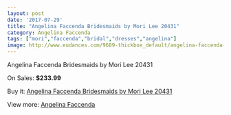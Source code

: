 ```yaml
---
layout: post
date: '2017-07-29'
title: "Angelina Faccenda Bridesmaids by Mori Lee 20431"
category: Angelina Faccenda
tags: ["mori","faccenda","bridal","dresses","angelina"]
image: http://www.eudances.com/9689-thickbox_default/angelina-faccenda-bridesmaids-by-mori-lee-20431.jpg
---
```

Angelina Faccenda Bridesmaids by Mori Lee 20431

On Sales: **$233.99**
<a href="https://www.eudances.com/en/angelina-faccenda/3191-angelina-faccenda-bridesmaids-by-mori-lee-20431.html"><amp-img layout="responsive" width="600" height="600" src="//www.eudances.com/9689-thickbox_default/angelina-faccenda-bridesmaids-by-mori-lee-20431.jpg" alt="Angelina Faccenda Bridesmaids by Mori Lee 20431 0" /></a>
<a href="https://www.eudances.com/en/angelina-faccenda/3191-angelina-faccenda-bridesmaids-by-mori-lee-20431.html"><amp-img layout="responsive" width="600" height="600" src="//www.eudances.com/9692-thickbox_default/angelina-faccenda-bridesmaids-by-mori-lee-20431.jpg" alt="Angelina Faccenda Bridesmaids by Mori Lee 20431 1" /></a>
<a href="https://www.eudances.com/en/angelina-faccenda/3191-angelina-faccenda-bridesmaids-by-mori-lee-20431.html"><amp-img layout="responsive" width="600" height="600" src="//www.eudances.com/9691-thickbox_default/angelina-faccenda-bridesmaids-by-mori-lee-20431.jpg" alt="Angelina Faccenda Bridesmaids by Mori Lee 20431 2" /></a>
<a href="https://www.eudances.com/en/angelina-faccenda/3191-angelina-faccenda-bridesmaids-by-mori-lee-20431.html"><amp-img layout="responsive" width="600" height="600" src="//www.eudances.com/9690-thickbox_default/angelina-faccenda-bridesmaids-by-mori-lee-20431.jpg" alt="Angelina Faccenda Bridesmaids by Mori Lee 20431 3" /></a>

Buy it: [Angelina Faccenda Bridesmaids by Mori Lee 20431](https://www.eudances.com/en/angelina-faccenda/3191-angelina-faccenda-bridesmaids-by-mori-lee-20431.html "Angelina Faccenda Bridesmaids by Mori Lee 20431")

View more: [Angelina Faccenda](https://www.eudances.com/en/55-angelina-faccenda "Angelina Faccenda")